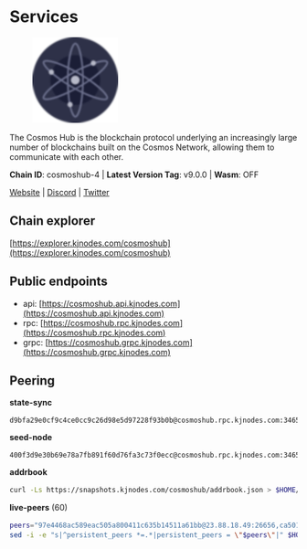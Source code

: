 # Services

<figure><img src="https://raw.githubusercontent.com/kj89/cosmos-images/main/logos/cosmoshub.png" width="150" alt=""><figcaption></figcaption></figure>

The Cosmos Hub is the blockchain protocol underlying an  increasingly large number of blockchains built on the  Cosmos Network, allowing them to communicate with each other.

**Chain ID**: cosmoshub-4 | **Latest Version Tag**: v9.0.0 | **Wasm**: OFF

[Website](https://hub.cosmos.network) | [Discord](https://discord.gg/cosmosnetwork) | [Twitter](https://twitter.com/cosmoshub)




## Chain explorer
[https://explorer.kjnodes.com/cosmoshub](https://explorer.kjnodes.com/cosmoshub)

## Public endpoints

* api: [https://cosmoshub.api.kjnodes.com](https://cosmoshub.api.kjnodes.com)
* rpc: [https://cosmoshub.rpc.kjnodes.com](https://cosmoshub.rpc.kjnodes.com)
* grpc: [https://cosmoshub.grpc.kjnodes.com](https://cosmoshub.grpc.kjnodes.com)

## Peering

**state-sync**

```text
d9bfa29e0cf9c4ce0cc9c26d98e5d97228f93b0b@cosmoshub.rpc.kjnodes.com:34656
```

**seed-node**

```text
400f3d9e30b69e78a7fb891f60d76fa3c73f0ecc@cosmoshub.rpc.kjnodes.com:34659
```

**addrbook**
```bash
curl -Ls https://snapshots.kjnodes.com/cosmoshub/addrbook.json > $HOME/.gaia/config/addrbook.json
```

**live-peers** (60)
```bash
peers="97e4468ac589eac505a800411c635b14511a61bb@23.88.18.49:26656,ca5011c44fd74d95e7fca487c69e301df195750c@65.108.122.246:26726,eafee411e6d5840d1c59aacb696893ab82b7fb38@35.194.41.158:26656,213857e741833d17275ea559bb2d0342398cec99@35.245.206.45:26656,23b41a56d88db35033d86fd1967b64b85032a8bf@188.214.129.148:26656,a94dff85ed430f0475f41fe306c82b7eb7f6e858@51.91.153.78:31649,ea1779f3c46730e98727fbc0499ba45b31a40ce0@95.216.16.205:14956,32bdba6ced12cdf2e534566e6c3d66ee2f7ef494@84.244.95.229:26656,daa6d8314246ad65037a48ec2e2266eeea9d46f8@154.53.63.50:26656,b533749dfe0dc09eff1dfb2adf83108f9125ee1c@162.55.97.111:26656,3a94f1021e84bb54a640e5b1c1fe16827824e4f7@51.79.20.217:26656,b675427ff65686f4300e4c33caffc8dd207d9208@15.235.53.112:26656,e829d4764a5cecc44b3414777853b34407b36601@185.16.39.179:26656,af91ecf985f01119866d1e34b57a52bb3b3447de@3.65.228.19:26656,2441e90fcb341fcd5bebec15b54e346cdca64a9b@135.148.123.8:14956,e0ab6c5cc86959853f499236b8297344802ac5f4@5.161.139.201:26656,81062b9a8807a1229543b84bae2898c50a1b1dfc@52.211.169.132:26656,e48cbe82cc6193c28c08d8e1df6872052fa6e388@89.149.200.138:26656,11de8a73123ce854241cfa9687921c544b83d5d9@141.94.100.228:26656,0eeb20e044d632b279e67f2fe91f50e4fceab1fd@159.223.223.84:26656,37dfe1ec33e9f88f378a61a32462d57d2baa5e74@65.108.99.140:26656,7817807a6e14d9986273050f672a9f96222686e2@137.184.9.18:31641,5b143d463427d9ad0b621f97c0b8933643e293da@35.212.90.144:26656,6f473f7156b9e0a460f5ab9d5b8bba2412058974@93.159.134.158:36656,44594a57ce538a21f8558bcb1c9ce560ad879e3e@15.235.114.84:26656,53b3651680ec3482d736808cbb3035940107f8ab@82.100.58.119:26656,fe21dd474640247888fc7c4dce82da8da08a8bfd@135.181.113.227:26656,1cf720d4359922a995aa9bb78a6968db08d5f961@35.207.125.5:26656,6ecca845883e9273062ee515d2657080e6539d9e@65.109.32.148:26726,cf10a45ead9e76d45b06dee97ef779e65103c78e@3.128.185.235:26656,1cce99042f884d669e7287e3e362bff8e385c63e@46.4.79.183:26726,d9bfa29e0cf9c4ce0cc9c26d98e5d97228f93b0b@65.109.88.38:34656,b28086e256aed04f2ab586bb97c90acd20a4980e@141.94.98.115:19095,4e18c2a64f190a4bc3afb57e96b32c02ee08d355@95.216.98.181:26656,2e470eb2dfd65ffa34a9ae2d73646f82c6e594b7@65.108.10.36:26656,460967e46cc013e5e3eb365c1a8d271b0662549f@35.208.242.182:26656,b0ac7f1485eedfc063af251fe12d93a68a22131d@65.108.137.38:26656,1279eae188599463661c3e2b9ab492615a6d7079@65.108.235.32:2010,c124ce0b508e8b9ed1c5b6957f362225659b5343@169.155.44.11:26656,4ddba29a7dfa740a4edeb5c620c963f67f951e1d@5.9.72.212:2000,cf395b1ba2b8f9fe74fbd85b265b0e83c6a4771b@198.244.213.94:22256,71e43c44cf474a897bcdbd7310be412a39d8d42b@65.21.250.197:26656,7b15dce221b13ca353187b4f7219a94db6b71ad3@185.119.118.109:2000,4c46d32cbc4777c59a91a53fdadf8a3fa362036e@116.202.10.68:26656,d1e39378054215be020e22f0342e272f5224cf75@146.190.46.145:30196,6b3cd4f36112a1ef566974fb31e2998d2bc480b9@65.109.17.57:26656,eb644d5ede024ce6083c0f1ca038eb41b257b795@3.210.252.30:26656,e1b058e5cfa2b836ddaa496b10911da62dcf182e@138.201.8.248:26656,322efd4fdc72a189a2fc8b2b597927831df2bbed@128.0.51.9:26656,c0e99d6797507c8ba3e97afda4400c9e9d986495@148.251.132.176:26656,a16a15e65863136586899b56121079ed9a2b03d9@13.229.109.223:26656,7abab0475a506ed3b9ab2ad40948bfe53b797e13@128.199.128.15:26090,cf52e109b7015d5c21f50ab4331fb7062160ab6c@35.206.171.231:26656,9edd51012df3a09395a48eb68a84723d6308e08c@35.212.116.100:26656,137f98c8e22965e672744a3f8909c0f4c8cffc53@135.148.54.43:26656,6cedaa74a96505af9c7c8b23fd9eb29186452073@54.241.121.253:26656,4ebf074e8b4a24438bd0bd503b62b4728dfb8eae@35.212.101.35:26656,21324a8ab48c26d64a71cea42654e3554e1845f8@222.252.2.167:26656,e726816f42831689eab9378d5d577f1d06d25716@23.88.22.1:26656,61afb0f37c02031f285f6b27ead2a3e7a97cc28a@35.212.34.104:26656"
sed -i -e "s|^persistent_peers *=.*|persistent_peers = \"$peers\"|" $HOME/.gaia/config/config.toml
```
